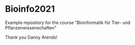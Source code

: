 # Bioinfo2021
Example repository for the course "Bioinformatik für Tier- und Pflanzenwissenschaften" 

Thank you Danny Arends!